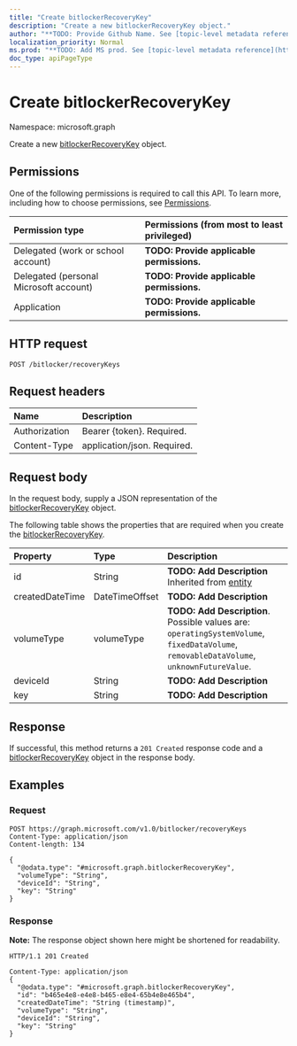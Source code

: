 ```yaml
---
title: "Create bitlockerRecoveryKey"
description: "Create a new bitlockerRecoveryKey object."
author: "**TODO: Provide Github Name. See [topic-level metadata reference](https://msgo.azurewebsites.net/add/document/guidelines/metadata.html#topic-level-metadata)**"
localization_priority: Normal
ms.prod: "**TODO: Add MS prod. See [topic-level metadata reference](https://msgo.azurewebsites.net/add/document/guidelines/metadata.html#topic-level-metadata)**"
doc_type: apiPageType
---
```


# Create bitlockerRecoveryKey
Namespace: microsoft.graph

Create a new [bitlockerRecoveryKey](../resources/bitlockerrecoverykey.md) object.

## Permissions
One of the following permissions is required to call this API. To learn more, including how to choose permissions, see [Permissions](/graph/permissions-reference).

|Permission type|Permissions (from most to least privileged)|
|:---|:---|
|Delegated (work or school account)|**TODO: Provide applicable permissions.**|
|Delegated (personal Microsoft account)|**TODO: Provide applicable permissions.**|
|Application|**TODO: Provide applicable permissions.**|

## HTTP request

<!-- {
  "blockType": "ignored"
}
-->
``` http
POST /bitlocker/recoveryKeys
```

## Request headers
|Name|Description|
|:---|:---|
|Authorization|Bearer {token}. Required.|
|Content-Type|application/json. Required.|

## Request body
In the request body, supply a JSON representation of the [bitlockerRecoveryKey](../resources/bitlockerrecoverykey.md) object.

The following table shows the properties that are required when you create the [bitlockerRecoveryKey](../resources/bitlockerrecoverykey.md).

|Property|Type|Description|
|:---|:---|:---|
|id|String|**TODO: Add Description** Inherited from [entity](../resources/entity.md)|
|createdDateTime|DateTimeOffset|**TODO: Add Description**|
|volumeType|volumeType|**TODO: Add Description**. Possible values are: `operatingSystemVolume`, `fixedDataVolume`, `removableDataVolume`, `unknownFutureValue`.|
|deviceId|String|**TODO: Add Description**|
|key|String|**TODO: Add Description**|



## Response

If successful, this method returns a `201 Created` response code and a [bitlockerRecoveryKey](../resources/bitlockerrecoverykey.md) object in the response body.

## Examples

### Request
<!-- {
  "blockType": "request",
  "name": "create_bitlockerrecoverykey_from_"
}
-->
``` http
POST https://graph.microsoft.com/v1.0/bitlocker/recoveryKeys
Content-Type: application/json
Content-length: 134

{
  "@odata.type": "#microsoft.graph.bitlockerRecoveryKey",
  "volumeType": "String",
  "deviceId": "String",
  "key": "String"
}
```


### Response
**Note:** The response object shown here might be shortened for readability.
<!-- {
  "blockType": "response",
  "truncated": true,
  "@odata.type": "microsoft.graph.bitlockerRecoveryKey"
}
-->
``` http
HTTP/1.1 201 Created

Content-Type: application/json
{
  "@odata.type": "#microsoft.graph.bitlockerRecoveryKey",
  "id": "b465e4e8-e4e8-b465-e8e4-65b4e8e465b4",
  "createdDateTime": "String (timestamp)",
  "volumeType": "String",
  "deviceId": "String",
  "key": "String"
}
```

